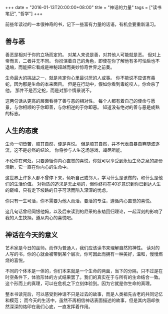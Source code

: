 +++
date = "2016-01-13T20:00:00+08:00"
title = "神话的力量"
tags = ["读书笔记", "哲学"]
+++

前些年读过的一本很神奇的书，记下一些富有力量的话语，有机会要重新温习。

## 善与恶

善恶是相对于你的立场而定的。
对某人来说是善，对其他人可能就是恶。
但对上帝而言，二者并无不同。
你扮演着自己的角色，即使在你了解他有多可怕后也不退缩，而能把它看成是神秘超越而美妙惊奇世界之前奏。

生命最大的挑战之一，就是肯定你心里最讨厌的人或事。
你不能说不应该有毒蛇，因为那是生命的本来面目。
但是在行动中，假如你看到毒蛇咬人，你会杀了他。
那并不是否定蛇，而是对那个情景说不。

这两句话从更高的层面看待了善与恶的相对性。
每个人都有着自己的使命与愿景，与你相顺的于你即善，与你相逆的于你即恶。
知道没有绝对的善与恶是成熟的标志。

## 人生的态度

生命一切皆苦，顺其自然，便是喜悦。
但是顺其自然，并不代表自暴自弃随波逐流，这不是必然的结论。
你将参与人生这场游戏，竭尽所能。

不论你在何处，只要遵循你内心直觉的喜悦，你就可以享受到永恒生命之泉的那份清新，它一直在你内心的生命中。

这世界上许多人都不曾停下来，倾听自己或邻人，学习什么是该做的，和什么是他们的生活价值。
对物质的追求是无止境的，但你终将在40岁意识到你已到达人生的巅峰，只有走下坡路的日子可活而陷入深深的忧虑。

你只有一生可活，你不需要为他人而活，要活的专注，遵循内心直觉的喜悦。

这几句话曾经同银他妈，以及后来读到的尼采的永劫回归理论，一起深刻的影响了我的人生抉择。遵从内心的喜悦吧。

## 神话在今天的意义

艺术家是今日的巫师。而作为普通人，我们应该读书来理解自然的神性。
读对的人写的书，你的心就会被带到某个层次，你可因此而拥有一种美好，温和，慢慢燃烧的喜悦。

不同的个体本是一体的，你们本来就是一个生命的两面，当下的分隔，只不过是在时空条件下，体验形体的方式结果罢了。我们的真实在于与所有的生命结合一致。
这个形而上的真理，可以在危机之下立刻体验到。因为它就是你生命的真理。

整本书读完后，可以感受到神话不只是过去的故事，而是人类祖先古老的共同记忆和模范；
而今天的生活中，虽然不再相信神话表面描述的故事，但是其内涵却依然深深的烙印在我们心底，一直发挥着作用。
